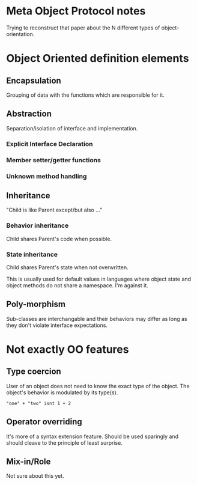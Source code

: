 # Meta Object Protocol notes

Trying to reconstruct that paper about the N different types of
object-orientation.

# Object Oriented definition elements

## Encapsulation

Grouping of data with the functions which are responsible for it.

## Abstraction

Separation/isolation of interface and implementation.

### Explicit Interface Declaration

### Member setter/getter functions

### Unknown method handling

## Inheritance

"Child is like Parent except/but also ..."

### Behavior inheritance

Child shares Parent's code when possible.

### State inheritance

Child shares Parent's state when not overwritten.

This is usually used for default values in languages where object state and
object methods do not share a namespace. I'm against it.

## Poly-morphism

Sub-classes are interchangable and their behaviors may differ as long as they
don't violate interface expectations.

# Not exactly OO features

## Type coercion

User of an object does not need to know the exact type of the object. The
object's behavior is modulated by its type(s).

    "one" + "two" isnt 1 + 2

## Operator overriding

It's more of a syntax extension feature. Should be used sparingly and should
cleave to the principle of least surprise.

## Mix-in/Role

Not sure about this yet.
